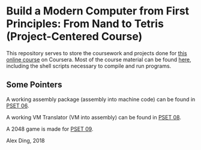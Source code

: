 # Build a Modern Computer from First Principles: From Nand to Tetris (Project-Centered Course)

This repository serves to store the coursework and projects done for [this online course](https://www.coursera.org/learn/build-a-computer) on Coursera. Most of the course material can be found [here](https://www.nand2tetris.org/software), including the shell scripts necessary to compile and run programs. 

## Some Pointers
A working assembly package (assembly into machine code) can be found in [PSET 06](06).

A working VM Translator (VM into assembly) can be found in [PSET 08](08).

A 2048 game is made for [PSET 09](09).


Alex Ding, 2018
